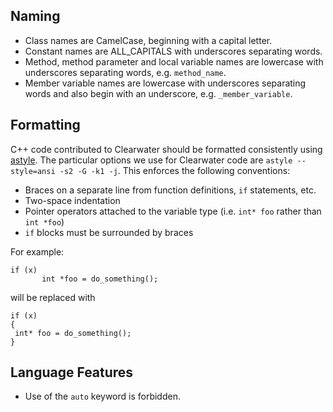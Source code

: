 ## Naming

*   Class names are CamelCase, beginning with a capital letter.
*   Constant names are ALL_CAPITALS with underscores separating words.
*   Method, method parameter and local variable names are lowercase with underscores separating words, e.g. `method_name`.
*   Member variable names are lowercase with underscores separating words and also begin with an underscore, e.g. `_member_variable`.

## Formatting
C++ code contributed to Clearwater should be formatted consistently using [astyle](http://astyle.sourceforge.net/). The particular options we use for Clearwater code are `astyle --style=ansi -s2 -G -k1 -j`. This enforces the following conventions:
* Braces on a separate line from function definitions, `if` statements, etc.
* Two-space indentation
* Pointer operators attached to the variable type (i.e. `int* foo` rather than `int *foo`)
* `if` blocks must be surrounded by braces

For example:
```
if (x)
       int *foo = do_something();
```
will be replaced with
```
if (x) 
{
 int* foo = do_something();
}
```

## Language Features
* Use of the `auto` keyword is forbidden.